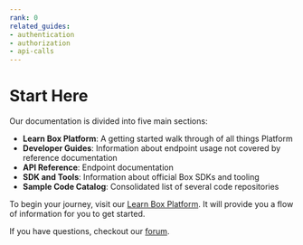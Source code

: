 ```yaml
---
rank: 0
related_guides:
- authentication
- authorization
- api-calls 
---
```


# Start Here

Our documentation is divided into five main sections: 

- **Learn Box Platform**: A getting started walk through of all things Platform
- **Developer Guides**: Information about endpoint usage not covered by
    reference documentation
- **API Reference**: Endpoint documentation
- **SDK and Tools**: Information about official Box SDKs and tooling
- **Sample Code Catalog**: Consolidated list of several code repositories

To begin your journey, visit our [Learn Box Platform][learn]. It will provide
you a flow of information for you to get started. 

If you have questions, checkout our [forum][forum-link].

[learn]:page://platform
<!-- i18n-enable localize-links -->
[forum-link]: https://forum.box.com
<!-- i18n-disable localize-links -->